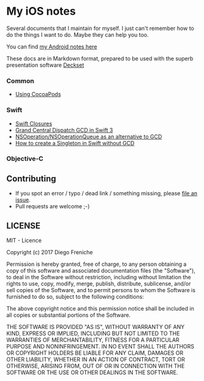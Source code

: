 # My iOS notes

Several documents that I maintain for myself. I just can't remember how to do the things I want to do. Maybe they can help you too. 

You can find [my Android notes here](https://github.com/dfreniche/android-documentation)

These docs are in Markdown format, prepared to be used with the superb presentation software [Deckset](http://www.decksetapp.com/)


### Common

- [Using CocoaPods](common/cocoapods.md)

### Swift

- [Swift Closures](swift/closures/closures-swift.md)
- [Grand Central Dispatch GCD in Swift 3](swift/GCD/GCD-Swift3.md)
- [NSOperation/NSOperationQueue as an alternative to GCD](swift/nsoperation/NSOperationQueue.md)
- [How to create a Singleton in Swift without GCD](swift/singleton/singleton.md)

### Objective-C


## Contributing

- If you spot an error / typo / dead link / something missing, please [file an issue](https://github.com/dfreniche/ios-documentation/issues).
- Pull requests are welcome ;-)

## LICENSE

MIT - Licence

Copyright (c) 2017 Diego Freniche

Permission is hereby granted, free of charge, to any person obtaining a copy of this software and associated documentation files (the "Software"), to deal in the Software without restriction, including without limitation the rights to use, copy, modify, merge, publish, distribute, sublicense, and/or sell copies of the Software, and to permit persons to whom the Software is furnished to do so, subject to the following conditions:

The above copyright notice and this permission notice shall be included in all copies or substantial portions of the Software.

THE SOFTWARE IS PROVIDED "AS IS", WITHOUT WARRANTY OF ANY KIND, EXPRESS OR IMPLIED, INCLUDING BUT NOT LIMITED TO THE WARRANTIES OF MERCHANTABILITY, FITNESS FOR A PARTICULAR PURPOSE AND NONINFRINGEMENT. IN NO EVENT SHALL THE AUTHORS OR COPYRIGHT HOLDERS BE LIABLE FOR ANY CLAIM, DAMAGES OR OTHER LIABILITY, WHETHER IN AN ACTION OF CONTRACT, TORT OR OTHERWISE, ARISING FROM, OUT OF OR IN CONNECTION WITH THE SOFTWARE OR THE USE OR OTHER DEALINGS IN THE SOFTWARE.
